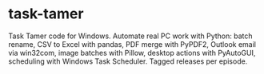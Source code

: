 # task-tamer
Task Tamer code for Windows. Automate real PC work with Python: batch rename, CSV to Excel with pandas, PDF merge with PyPDF2, Outlook email via win32com, image batches with Pillow, desktop actions with PyAutoGUI, scheduling with Windows Task Scheduler. Tagged releases per episode.

